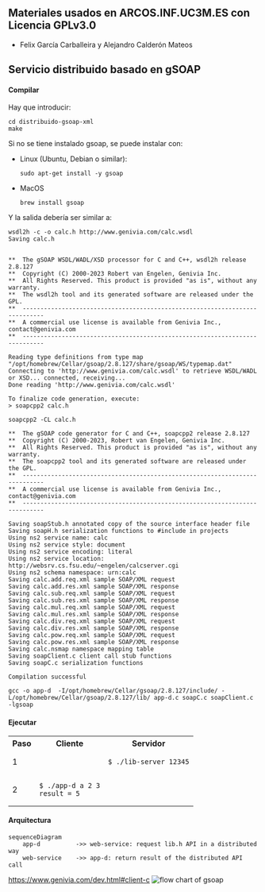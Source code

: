 ## Materiales usados en ARCOS.INF.UC3M.ES con Licencia GPLv3.0
  * Felix García Carballeira y Alejandro Calderón Mateos

## Servicio distribuido basado en gSOAP

#### Compilar

Hay que introducir:
```
cd distribuido-gsoap-xml
make
```

Si no se tiene instalado gsoap, se puede instalar con:
 * Linux (Ubuntu, Debian o similar):
   ```
   sudo apt-get install -y gsoap
   ```
 * MacOS
   ```
   brew install gsoap
   ```

Y la salida debería ser similar a:
```
wsdl2h -c -o calc.h http://www.genivia.com/calc.wsdl
Saving calc.h


**  The gSOAP WSDL/WADL/XSD processor for C and C++, wsdl2h release 2.8.127
**  Copyright (C) 2000-2023 Robert van Engelen, Genivia Inc.
**  All Rights Reserved. This product is provided "as is", without any warranty.
**  The wsdl2h tool and its generated software are released under the GPL.
**  ----------------------------------------------------------------------------
**  A commercial use license is available from Genivia Inc., contact@genivia.com
**  ----------------------------------------------------------------------------

Reading type definitions from type map "/opt/homebrew/Cellar/gsoap/2.8.127/share/gsoap/WS/typemap.dat"
Connecting to 'http://www.genivia.com/calc.wsdl' to retrieve WSDL/WADL or XSD... connected, receiving...
Done reading 'http://www.genivia.com/calc.wsdl'

To finalize code generation, execute:
> soapcpp2 calc.h

soapcpp2 -CL calc.h

**  The gSOAP code generator for C and C++, soapcpp2 release 2.8.127
**  Copyright (C) 2000-2023, Robert van Engelen, Genivia Inc.
**  All Rights Reserved. This product is provided "as is", without any warranty.
**  The soapcpp2 tool and its generated software are released under the GPL.
**  ----------------------------------------------------------------------------
**  A commercial use license is available from Genivia Inc., contact@genivia.com
**  ----------------------------------------------------------------------------

Saving soapStub.h annotated copy of the source interface header file
Saving soapH.h serialization functions to #include in projects
Using ns2 service name: calc
Using ns2 service style: document
Using ns2 service encoding: literal
Using ns2 service location: http://websrv.cs.fsu.edu/~engelen/calcserver.cgi
Using ns2 schema namespace: urn:calc
Saving calc.add.req.xml sample SOAP/XML request
Saving calc.add.res.xml sample SOAP/XML response
Saving calc.sub.req.xml sample SOAP/XML request
Saving calc.sub.res.xml sample SOAP/XML response
Saving calc.mul.req.xml sample SOAP/XML request
Saving calc.mul.res.xml sample SOAP/XML response
Saving calc.div.req.xml sample SOAP/XML request
Saving calc.div.res.xml sample SOAP/XML response
Saving calc.pow.req.xml sample SOAP/XML request
Saving calc.pow.res.xml sample SOAP/XML response
Saving calc.nsmap namespace mapping table
Saving soapClient.c client call stub functions
Saving soapC.c serialization functions

Compilation successful 

gcc -o app-d  -I/opt/homebrew/Cellar/gsoap/2.8.127/include/ -L/opt/homebrew/Cellar/gsoap/2.8.127/lib/ app-d.c soapC.c soapClient.c -lgsoap
```

#### Ejecutar

<html>
<table>
<tr><th>Paso</th><th>Cliente</th><th>Servidor</th></tr>

<tr>
<td>1</td>
<td>

```
```

</td>
<td>

```
$ ./lib-server 12345
```

</td>
</tr>

<tr>
<td>2</td>
<td>

```
$ ./app-d a 2 3
result = 5
```

</td>
<td>

```
```

</td>
</tr>

</table>
</html>



#### Arquitectura

```mermaid
sequenceDiagram
    app-d          ->> web-service: request lib.h API in a distributed way
    web-service    ->> app-d: return result of the distributed API call
```


https://www.genivia.com/dev.html#client-c
![flow chart of gsoap](https://www.genivia.com/images/flowchart.png)


